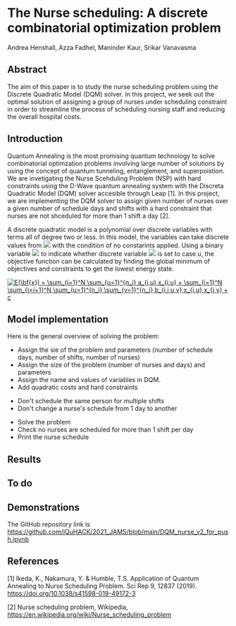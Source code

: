 # The Nurse scheduling: A discrete combinatorial optimization problem
Andrea Henshall, Azza Fadhel, Maninder Kaur, Srikar Vanavasma

## Abstract
The aim of this paper is to study the nurse scheduling problem using the Discrete Quadratic Model (DQM) solver. In this project, we seek out the optimal solution of assigning a group of nurses under scheduling constraint in order to streamline the process of scheduling nursing staff and reducing the overall hospital costs.  

## Introduction 
Quantum Annealing is the most promising quantum technology to solve combinatorial optimzation problems involving large number of solutions by using the concept of quantum tunneling, entanglement, and superpoistion. We are invetigating the Nurse Scehduling Problem (NSP) with hard constraints using the D-Wave quantum annealing system with the Discreta Quadratic Model (DQM) solver accesible through Leap [1]. In this project, we are implementing the DQM solver to assign given number of nurses over a given number of schedule days and shifts with a hard constraint that nurses are not shceduled for more than 1 shift a day [2]. 

A discrete quadratic model is a polynomial over discrete variables with terms all of degree two or less. In this model, the variables can take discrete values from <img src="https://latex.codecogs.com/gif.latex?O_t={0,1,2,3..}" /> with the condition of no constarints applied.  Using a binary variable <img src="https://latex.codecogs.com/gif.latex?O_t=x_{i,u} " /> to indicate whether discrete variable <img src="https://latex.codecogs.com/gif.latex?O_t=f{d}_i" /> is set to case u, the objective function can be calculated by finding the global minimum of objectives and constraints to get the lowest energy state.

<a href="https://www.codecogs.com/eqnedit.php?latex=E(\bf{x})&space;=&space;\sum_{i=1}^N&space;\sum_{u=1}^{n_i}&space;a_{i,u}&space;x_{i,u}&space;&plus;&space;\sum_{i=1}^N&space;\sum_{j=i&plus;1}^N&space;\sum_{u=1}^{n_i}&space;\sum_{v=1}^{n_j}&space;b_{i,j,u,v}&space;x_{i,u}&space;x_{j,v}&space;&plus;&space;c" target="_blank"><img src="https://latex.codecogs.com/gif.latex?E(\bf{x})&space;=&space;\sum_{i=1}^N&space;\sum_{u=1}^{n_i}&space;a_{i,u}&space;x_{i,u}&space;&plus;&space;\sum_{i=1}^N&space;\sum_{j=i&plus;1}^N&space;\sum_{u=1}^{n_i}&space;\sum_{v=1}^{n_j}&space;b_{i,j,u,v}&space;x_{i,u}&space;x_{j,v}&space;&plus;&space;c" title="E(\bf{x}) = \sum_{i=1}^N \sum_{u=1}^{n_i} a_{i,u} x_{i,u} + \sum_{i=1}^N \sum_{j=i+1}^N \sum_{u=1}^{n_i} \sum_{v=1}^{n_j} b_{i,j,u,v} x_{i,u} x_{j,v} + c" /></a>


## Model implementation 

Here is the general overview of solving the problem:
* Assign the sie of the problem and parameters (number of schedule days, number of shifts, number of nurses)
* Assign the size of the problem (number of nurses and days) and parameters
* Assign the name and values of variables in DQM.
* Add quadratic costs and hard constraints 
- Don't schedule the same person for multiple shifts
- Don't change a nurse's schedule from 1 day to another
* Solve the problem 
* Check no nurses are scheduled for more than 1 shift per day
* Print the nurse schedule

## Results


## To do 

## Demonstrations
The GitHub repository link is https://github.com/iQuHACK/2021_JAMS/blob/main/DQM_nurse_v2_for_push.ipynb

## References

[1] Ikeda, K., Nakamura, Y. & Humble, T.S. Application of Quantum Annealing to Nurse Scheduling Problem. Sci Rep 9, 12837 (2019). https://doi.org/10.1038/s41598-019-49172-3

[2] Nurse scheduling problem, Wikipedia, https://en.wikipedia.org/wiki/Nurse_scheduling_problem

